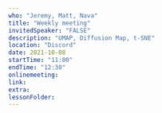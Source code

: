 ```yaml
---
who: "Jeremy, Matt, Nava"
title: "Weekly meeting"
invitedSpeaker: "FALSE"
description: "UMAP, Diffusion Map, t-SNE"
location: "Discord"
date: 2021-10-08
startTime: "11:00"
endTime: "12:30"
onlinemeeting: 
link: 
extra: 
lessonFolder: 
---
```

